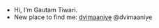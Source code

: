 - Hi, I’m Gautam Tiwari.
- New place to find me: [dvimaaniye](https://github.com/dvimaaniye) @dvimaaniye
